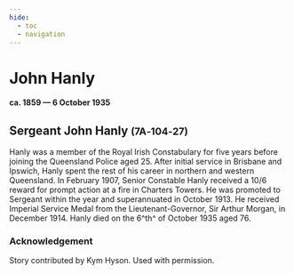 ```yaml
---
hide:
  - toc
  - navigation 
---
```


# John Hanly

**ca. 1859 — 6 October 1935**

## Sergeant John Hanly  <small>(7A‑104‑27)</small> 

Hanly was a member of the Royal Irish Constabulary for five years before joining the Queensland Police aged 25. After initial service in Brisbane and Ipswich, Hanly spent the rest of his career in northern and western Queensland. In February 1907, Senior Constable Hanly received a 10/6 reward for prompt action at a fire in Charters Towers. He was promoted to Sergeant within the year and superannuated in October 1913. He received Imperial Service Medal from the Lieutenant-Governor, Sir Arthur Morgan, in December 1914. Hanly died on the 6^th^ of October 1935 aged 76.
 
### Acknowledgement

Story contributed by Kym Hyson. Used with permission.
